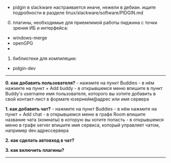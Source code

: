 
* pidgin в slackware настраивается иначе, нежели в дебиан. ищите подробности в разделе linux/slackware/software/PIDGIN.md


0. плагины, необходимые для приемлимой работы пиджина с точки зрения ИБ и интерфейса:
  - windows-merge
  - openGPG
  - 

1. библиотеки для компиляции:
  - pidgin-dev


-------------------

**0. как добавить пользователя?**
    - нажмите на пункт Buddies
    - в нём нажмите на пункт + Add buddy
    - в открывшемся меню впишите в пункт Buddy's username имя пользователя,
        которого вы хотите добавить в свой контакт-лист в формате юзернейм@адрес или имя сервера

**1. как добавить чат?**
    - нажмите на пункт Buddies
    - в нём нажмите на пункт + Add chat
    - в открывшемся меню в графе Room впишите название чата (комнаты) в которую вы хотите попасть
    - в открывшемся меню в графе server впишите имя сервиса, который управляет чатом, например dev.адрессервера

**2. как сделать автовход в чат?**

**3. как включить плагины?**

-------------------
